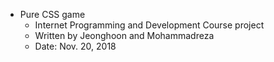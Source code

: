 
* Pure CSS game
  - Internet Programming and Development Course project
  - Written by Jeonghoon and Mohammadreza
  - Date: Nov. 20, 2018